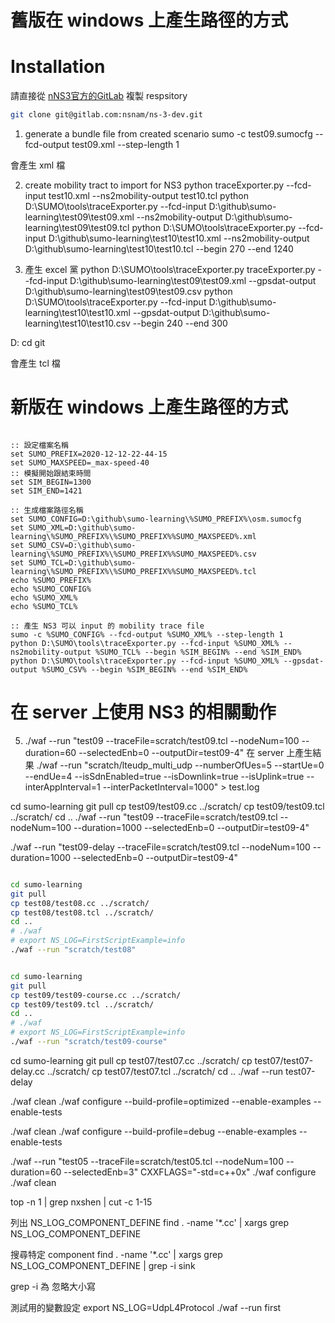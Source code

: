 # 舊版在 windows 上產生路徑的方式

# Installation
請直接從 [nNS3官方的GitLab](https://gitlab.com/nsnam/ns-3-dev) 複製 respsitory 
```bash
git clone git@gitlab.com:nsnam/ns-3-dev.git
```

1. generate a bundle file from created scenario
sumo -c test09.sumocfg --fcd-output test09.xml --step-length 1

會產生 xml 檔

2. create mobility tract to import for NS3
python traceExporter.py --fcd-input test10.xml --ns2mobility-output test10.tcl
python D:\SUMO\tools\traceExporter.py --fcd-input D:\github\sumo-learning\test09\test09.xml --ns2mobility-output D:\github\sumo-learning\test09\test09.tcl
python D:\SUMO\tools\traceExporter.py --fcd-input D:\github\sumo-learning\test10\test10.xml --ns2mobility-output D:\github\sumo-learning\test10\test10.tcl --begin 270 --end 1240

3. 產生 excel 黨
python D:\SUMO\tools\traceExporter.py traceExporter.py --fcd-input D:\github\sumo-learning\test09\test09.xml --gpsdat-output D:\github\sumo-learning\test09\test09.csv
python D:\SUMO\tools\traceExporter.py --fcd-input D:\github\sumo-learning\test10\test10.xml --gpsdat-output D:\github\sumo-learning\test10\test10.csv --begin 240 --end 300

D:
cd git

會產生 tcl 檔

# 新版在 windows 上產生路徑的方式

``` CMD

:: 設定檔案名稱
set SUMO_PREFIX=2020-12-12-22-44-15
set SUMO_MAXSPEED=_max-speed-40
:: 模擬開始跟結束時間
set SIM_BEGIN=1300
set SIM_END=1421

:: 生成檔案路徑名稱
set SUMO_CONFIG=D:\github\sumo-learning\%SUMO_PREFIX%\osm.sumocfg
set SUMO_XML=D:\github\sumo-learning\%SUMO_PREFIX%\%SUMO_PREFIX%%SUMO_MAXSPEED%.xml
set SUMO_CSV=D:\github\sumo-learning\%SUMO_PREFIX%\%SUMO_PREFIX%%SUMO_MAXSPEED%.csv
set SUMO_TCL=D:\github\sumo-learning\%SUMO_PREFIX%\%SUMO_PREFIX%%SUMO_MAXSPEED%.tcl
echo %SUMO_PREFIX%
echo %SUMO_CONFIG%
echo %SUMO_XML%
echo %SUMO_TCL%

:: 產生 NS3 可以 input 的 mobility trace file
sumo -c %SUMO_CONFIG% --fcd-output %SUMO_XML% --step-length 1
python D:\SUMO\tools\traceExporter.py --fcd-input %SUMO_XML% --ns2mobility-output %SUMO_TCL% --begin %SIM_BEGIN% --end %SIM_END%
python D:\SUMO\tools\traceExporter.py --fcd-input %SUMO_XML% --gpsdat-output %SUMO_CSV% --begin %SIM_BEGIN% --end %SIM_END%

```

# 在 server 上使用 NS3 的相關動作

5. ./waf --run "test09 --traceFile=scratch/test09.tcl --nodeNum=100 --duration=60 --selectedEnb=0 --outputDir=test09-4"
在 server 上產生結果
./waf --run "scratch/lteudp_multi_udp --numberOfUes=5 --startUe=0 --endUe=4 --isSdnEnabled=true --isDownlink=true --isUplink=true --interAppInterval=1 --interPacketInterval=1000" > test.log

cd sumo-learning
git pull
cp test09/test09.cc ../scratch/
cp test09/test09.tcl ../scratch/
cd ..
./waf --run "test09 --traceFile=scratch/test09.tcl --nodeNum=100 --duration=1000 --selectedEnb=0 --outputDir=test09-4"

./waf --run "test09-delay --traceFile=scratch/test09.tcl --nodeNum=100 --duration=1000 --selectedEnb=0 --outputDir=test09-4"

```bash

cd sumo-learning
git pull
cp test08/test08.cc ../scratch/
cp test08/test08.tcl ../scratch/
cd ..
# ./waf
# export NS_LOG=FirstScriptExample=info
./waf --run "scratch/test08"


```

```bash

cd sumo-learning
git pull
cp test09/test09-course.cc ../scratch/
cp test09/test09.tcl ../scratch/
cd ..
# ./waf
# export NS_LOG=FirstScriptExample=info
./waf --run "scratch/test09-course"

```


cd sumo-learning
git pull
cp test07/test07.cc ../scratch/
cp test07/test07-delay.cc ../scratch/
cp test07/test07.tcl ../scratch/
cd ..
./waf --run test07-delay


./waf clean
./waf configure --build-profile=optimized --enable-examples --enable-tests

./waf clean
./waf configure --build-profile=debug --enable-examples --enable-tests

./waf --run "test05 --traceFile=scratch/test05.tcl --nodeNum=100 --duration=60 --selectedEnb=3"
CXXFLAGS="-std=c++0x" ./waf configure
./waf clean

top -n 1 | grep nxshen | cut -c 1-15

列出 NS_LOG_COMPONENT_DEFINE
find . -name '*.cc' | xargs grep NS_LOG_COMPONENT_DEFINE

搜尋特定 component 
find . -name '*.cc' | xargs grep NS_LOG_COMPONENT_DEFINE | grep -i sink

grep -i 為 忽略大小寫

測試用的變數設定
export NS_LOG=UdpL4Protocol
    ./waf --run first

